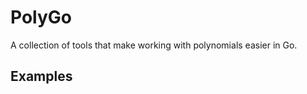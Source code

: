 # PolyGo
A collection of tools that make working with polynomials easier in Go.
## Examples
```

```
